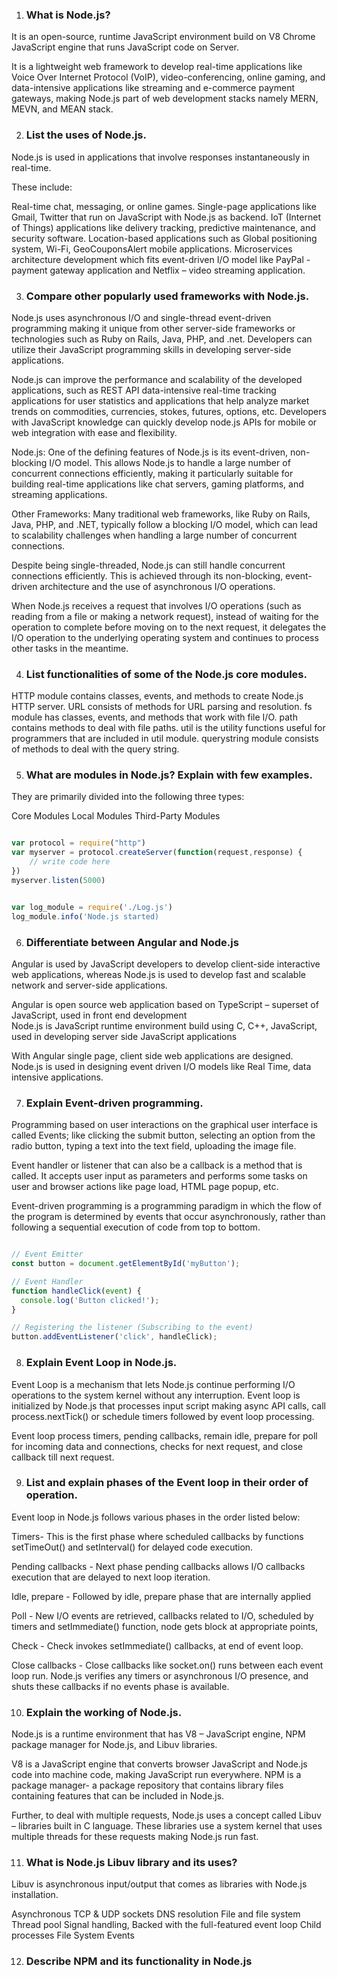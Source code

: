 1. ### What is Node.js?

It is an open-source, runtime JavaScript environment build on V8 Chrome JavaScript engine that runs JavaScript code on Server.

It is a lightweight web framework to develop real-time applications like Voice Over Internet Protocol (VoIP), video-conferencing, online gaming, and data-intensive applications like streaming and e-commerce payment gateways, making Node.js part of web development stacks namely MERN, MEVN, and MEAN stack.

2. ### List the uses of Node.js.

Node.js is used in applications that involve responses instantaneously in real-time.

These include:

Real-time chat, messaging, or online games.
Single-page applications like Gmail, Twitter that run on JavaScript with Node.js as backend.
IoT (Internet of Things) applications like delivery tracking, predictive maintenance, and security software.
Location-based applications such as Global positioning system, Wi-Fi, GeoCouponsAlert mobile applications.
Microservices architecture development which fits event-driven I/O model like PayPal -payment gateway application and Netflix – video streaming application.

3. ###  Compare other popularly used frameworks with Node.js.

Node.js uses asynchronous I/O and single-thread event-driven programming making it unique from other server-side frameworks or technologies such as Ruby on Rails, Java, PHP, and .net. Developers can utilize their JavaScript programming skills in developing server-side applications.

Node.js can improve the performance and scalability of the developed applications, such as REST API data-intensive real-time tracking applications for user statistics and applications that help analyze market trends on commodities, currencies, stokes, futures, options, etc. Developers with JavaScript knowledge can quickly develop node.js APIs for mobile or web integration with ease and flexibility.

Node.js: One of the defining features of Node.js is its event-driven, non-blocking I/O model. This allows Node.js to handle a large number of concurrent connections efficiently, making it particularly suitable for building real-time applications like chat servers, gaming platforms, and streaming applications.

Other Frameworks: Many traditional web frameworks, like Ruby on Rails, Java, PHP, and .NET, typically follow a blocking I/O model, which can lead to scalability challenges when handling a large number of concurrent connections.

Despite being single-threaded, Node.js can still handle concurrent connections efficiently. This is achieved through its non-blocking, event-driven architecture and the use of asynchronous I/O operations.

When Node.js receives a request that involves I/O operations (such as reading from a file or making a network request), instead of waiting for the operation to complete before moving on to the next request, it delegates the I/O operation to the underlying operating system and continues to process other tasks in the meantime.

4. ###  List functionalities of some of the Node.js core modules.

HTTP module contains classes, events, and methods to create Node.js HTTP server.
URL consists of methods for URL parsing and resolution.
fs module has classes, events, and methods that work with file I/O.
path contains methods to deal with file paths.
util is the utility functions useful for programmers that are included in util module.
querystring module consists of methods to deal with the query string.

5. ### What are modules in Node.js? Explain with few examples.

They are primarily divided into the following three types:

Core Modules
Local Modules
Third-Party Modules

```js

var protocol = require("http")
var myserver = protocol.createServer(function(request,response) {
    // write code here
})
myserver.listen(5000)

```

```js

var log_module = require('./Log.js')
log_module.info('Node.js started)

```

6. ### Differentiate between Angular and Node.js

Angular is used by JavaScript developers to develop client-side interactive web applications, whereas Node.js is used to develop fast and scalable network and server-side applications.

Angular is open source web application based on TypeScript – superset of JavaScript, used in front end development	
Node.js is JavaScript runtime environment build using C, C++, JavaScript, used in developing server side JavaScript applications

With Angular single page, client side web applications are designed.
Node.js is used in designing event driven I/O models like Real Time, data intensive applications.

7. ### Explain Event-driven programming.

Programming based on user interactions on the graphical user interface is called Events; like clicking the submit button, selecting an option from the radio button, typing a text into the text field, uploading the image file.

Event handler or listener that can also be a callback is a method that is called. It accepts user input as parameters and performs some tasks on user and browser actions like page load, HTML page popup, etc.

Event-driven programming is a programming paradigm in which the flow of the program is determined by events that occur asynchronously, rather than following a sequential execution of code from top to bottom.

```js

// Event Emitter
const button = document.getElementById('myButton');

// Event Handler
function handleClick(event) {
  console.log('Button clicked!');
}

// Registering the listener (Subscribing to the event)
button.addEventListener('click', handleClick);


```

8. ###  Explain Event Loop in Node.js.

Event Loop is a mechanism that lets Node.js continue performing I/O operations to the system kernel without any interruption. Event loop is initialized by Node.js that processes input script making async API calls, call process.nextTick() or schedule timers followed by event loop processing.

Event loop process timers, pending callbacks, remain idle, prepare for poll for incoming data and connections, checks for next request, and close callback till next request.

9. ### List and explain phases of the Event loop in their order of operation.

Event loop in Node.js follows various phases in the order listed below:

Timers- This is the first phase where scheduled callbacks by functions setTimeOut() and setInterval() for delayed code execution.

Pending callbacks -	Next phase pending callbacks allows I/O callbacks execution that are delayed to next loop iteration.

Idle, prepare -	Followed by idle, prepare phase that are internally applied

Poll -	New I/O events are retrieved, callbacks related to I/O, scheduled by timers and setImmediate() function, node gets block at appropriate points,

Check -	Check invokes setImmediate() callbacks, at end of event loop.

Close callbacks	 - Close callbacks like socket.on() runs between each event loop run. Node.js verifies any timers or asynchronous I/O presence, and shuts these callbacks if no events phase is available.

10. ### Explain the working of Node.js.

Node.js is a runtime environment that has V8 – JavaScript engine, NPM package manager for Node.js, and Libuv libraries.

V8 is a JavaScript engine that converts browser JavaScript and Node.js code into machine code, making JavaScript run everywhere. NPM is a package manager- a package repository that contains library files containing features that can be included in Node.js.

Further, to deal with multiple requests, Node.js uses a concept called Libuv – libraries built in C language. These libraries use a system kernel that uses multiple threads for these requests making Node.js run fast.

11. ### What is Node.js Libuv library and its uses?

Libuv is asynchronous input/output that comes as libraries with Node.js installation.

Asynchronous
TCP & UDP sockets
DNS resolution
File and file system
Thread pool
Signal handling,
Backed with the full-featured event loop
Child processes
File System Events

12. ### Describe NPM and its functionality in Node.js

